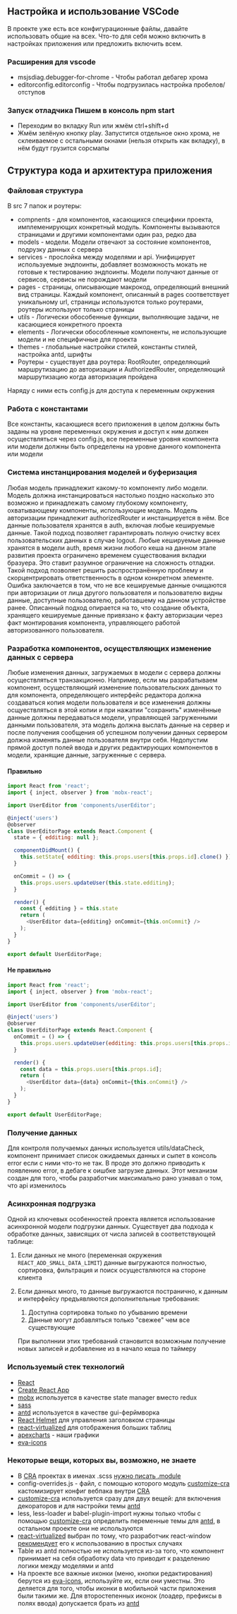 ## Настройка и использование VSCode

В проекте уже есть все конфигурационные файлы, давайте использовать общие на всех. Что-то для себя можно включить в настройках приложения или предложить включить всем.

### Расширения для vscode
* msjsdiag.debugger-for-chrome - Чтобы работал дебагер хрома
* editorconfig.editorconfig - Чтобы подгрузилась настройка пробелов/отступов

### Запуск отладчика Пишем в консоль npm start
* Переходим во вкладку Run или жмём ctrl+shift+d
* Жмём зелёную кнопку play. Запустится отдельное окно хрома, не склеиваемое с остальными окнами (нельзя открыть как вкладку), в нём будут грузится сорсмапы

## Структура кода и архитектура приложения
### Файловая структура
В src 7 папок и роутеры:

* compnents - для компонентов, касающихся специфики проекта, имплеменирующих конкретный модуль. Компоненты вызываются страницами и другими компонентами один раз, редко два
* models - модели. Модели отвечают за состояние компонентов, подрузку данных с сервера
* services - прослойка между моделями и api. Унифицирует используемые эндпоинты, добавляет возможность мокать не готовые к тестированию эндпоинты. Модели получают данные от сервисов, сервисы не порождают модели
* pages - страницы, описывающие макрокод, определяющий внешний вид страницы. Каждый компонент, описанный в pages соответствует уникальному url, страницы используются только роутерами, роутеры используют только страницы
* utils - Логически обособенные функции, выполняющие задачи, не касающиеся конкретного проекта
* elements - Логически обособленные компоненты, не использующие модели и не специфичные для проекта
* themes - глобальные настройки стилей, константы стилей, настройка antd, шрифты
* Роутеры - cуществует два роутера: RootRouter, определяющий маршрутизацию до авторизации и AuthorizedRouter, определяющий маршрутизацию когда авторизация пройдена

Наряду с ними есть config.js для доступа к переменным окружения

### Работа с константами
Все константы, касающиеся всего приложения в целом должны быть заданы на уровне переменных окружения и доступ к ним должен осуществляться через config.js, все переменные уровня компонента или модели должны быть определены на уровне данного компонента или модели

### Система инстанцирования моделей и буферизация
Любая модель принадлежит какому-то компоненту либо модели. Модель должна инстанцироваться настолько поздно насколько это возможно и принадлежать самому глубокому компоненту, охватывающему компоненты, использующие модель. Модель авторизации принадлежит authorizedRouter и инстанцируется в нём. Все данные пользователя хранятся в auth, включая любые кешируемые данные. Такой подход позволяет гарантировать полную очистку всех пользовательских данных в случае logout. Любые кешируемые данные хранятся в модели auth, время жизни любого кеша на данном этапе развития проекта ограничено временем существования вкладки бразуера. Это ставит разумное ограничение на сложность отладки.
Такой подход позволяет решить распространённую проблему и скорцентрировать ответственность в одном конкретном элементе. Ошибка заключается в том, что не все кешируемые данные очищаются при авторизации от лица другого пользователя и пользователю видны данные, доступные пользователю, работавшему на данном устройстве ранее. Описанный подход опирается на то, что создание объекта, хранящего кешируемые данные привязано к факту авторизации через факт монтирования компонента, управляющего работой авторизованного пользователя.

### Разработка компонентов, осуществляющих изменение данных с сервера
Любые изменения данных, загружаемых в модели с сервера должны осуществляться транзакционно. Например, если мы разрабатываем компонент, осуществляющий изменение пользовательских данных то для компонента, определяющего интерфейс редактора должна создаваться копия модели пользователя и все изменения должны осщуествляться в этой копии и при нажатии "сохранить" изменённые данные должны передаваться модели, управляющей загруженными данными пользователя, эта модель должна выслать данные на сервер и после получения сообщения об успешном получении данных сервером должна изменять данные пользователя внутри себя. Недопустим прямой доступ полей ввода и других редактирующих компонентов в модели, хранящие данные, загруженные с сервера.
#### Правильно
```js
import React from 'react';
import { inject, observer } from 'mobx-react';

import UserEditor from 'components/userEditor';

@inject('users')
@observer
class UserEditorPage extends React.Component {
  state = { edditing: null };

  componentDidMount() {
    this.setState{ edditing: this.props.users[this.props.id].clone() });
  }

  onCommit = () => {
    this.props.users.updateUser(this.state.edditing);
  }

  render() {
  	const { edditing } = this.state
    return (
	  <UserEditor data={edditing} onCommit={this.onCommit} />
	);
  }
}

export default UserEditorPage;
```
#### Не правильно
```js
import React from 'react';
import { inject, observer } from 'mobx-react';

import UserEditor from 'components/userEditor';

@inject('users')
@observer
class UserEditorPage extends React.Component {
  onCommit = () => {
    this.props.users.updateUser(edditing: this.props.users[this.props.id]);
  }

  render() {
  	const data = this.props.users[this.props.id];
    return (
	  <UserEditor data={data} onCommit={this.onCommit} />
	);
  }
}

export default UserEditorPage;
```
### Получение данных
Для контроля получаемых данных используется utils/dataCheck, компонент принимает список ожидаемых данных и сыпет в консоль error если с ними что-то не так. В проде это должно приводить к появлению error, в дебаге к оишбке загрузке данных. Этот механизм создан для того, чтобы разработчик максимально рано узнавал о том, что api изменилось

### Асинхронная подгрузка
Одной из ключевых особенностей проекта является использование асинхронной модели подгрузки данных. Существует два подхода к обработке данных, зависящих от числа записей в соответствующей таблице:

1.  Если данных не много (переменная окружения `REACT_ADD_SMALL_DATA_LIMIT`) данные выгружаются полностью, сортировка, фильтрация и поиск осуществляются на стороне клиента
2.  Если данных много, то данные выгружаются постранично, к данным и интерфейсу предъявляются дополнительные требования:
    1.  Доступна сортировка только по убыванию времени
    2.  Данные могут добавляться только "свежее" чем все существующие
    
    При выполннии этих требований становится возможным получение новых записей и добавление из в начало кеша по таймеру

### Используемый стек технологий
* [React](https://reactjs.org/)
* [Create React App](https://github.com/facebook/create-react-app)
* [mobx](https://mobx.js.org/) используется в качестве state manager вместо redux
* [sass](https://sass-lang.com/)
* [antd](https://ant.design/) используется в качестве gui-ферймворка
* [React Helmet](https://www.npmjs.com/package/react-helmet) для управления заголовком страницы
* [react-virtualized](https://github.com/bvaughn/react-virtualized) для отображения больших таблиц
* [apexcharts](https://apexcharts.com/) - наши графики
* [eva-icons](https://akveo.github.io/eva-icons/)


### Некоторые вещи, которых вы, возможно, не знаете
* В [CRA](https://create-react-app.dev/) проектах в именах .scss [нужно писать .module](https://create-react-app.dev/docs/adding-a-css-modules-stylesheet/)
* config-overrides.js - файл, с помощью которого модуль [customize-cra](https://github.com/arackaf/customize-cra) кастомизирует конфиг вебпака внутри [CRA](https://create-react-app.dev/)
* [customize-cra](https://github.com/arackaf/customize-cra) используется сразу для двух вещей: для включения декораторов и для настройки темы [antd](https://ant.design/)
* less, less-loader и babel-plugin-import нужны только чтобы с помощью [customize-cra](https://github.com/arackaf/customize-cra) определить переменные темы для [antd](https://ant.design/), в остальном проекте они не используются
* [react-virtualized](https://github.com/bvaughn/react-virtualized) выбран по тому, что разработчик react-window [рекомендует](https://github.com/bvaughn/react-window#how-is-react-window-different-from-react-virtualized) его к использованию в простых случаях
* Table из antd полностью не используется из-за того, что компонент принимает на себя обработку data что приводит к разделению логики между моделями и antd
* На проекте все важные иконки (меню, кнопки редактирования) берутся из [eva-icons](https://akveo.github.io/eva-icons/), используйте их, если они уместны. Это деляется для того, чтобы иконки в мобильной части приложения были такими же. Для второстепенных иконок (лоадер, префиксы в полях ввода) допускается брать из [antd](https://ant.design/components/icon/)

